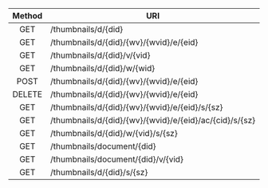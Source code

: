 

| Method | URI                                                      |   Returns          |      Routine   |
| :----: | ------------------------------------------------------- | :----------------: | --------------------- |
| GET    | /thumbnails/d/{did}                                      | BTThumbnailInfo    | getThumbnailForDocument |
| GET    | /thumbnails/d/{did}/{wv}/{wvid}/e/{eid}                  | BTThumbnailInfo    | getElementThumbnail |
| GET    | /thumbnails/d/{did}/v/{vid}                              | BTThumbnailInfo    | getThumbnailForDocumentAndVersion |
| GET    | /thumbnails/d/{did}/w/{wid}                              | BTThumbnailInfo    | getDocumentThumbnail |
| POST   | /thumbnails/d/{did}/{wv}/{wvid}/e/{eid}                  | Success/Failure    | setApplicationElementThumbnail |
| DELETE | /thumbnails/d/{did}/{wv}/{wvid}/e/{eid}                  | Success/Failure    | deleteApplicationThumbnails |
| GET    | /thumbnails/d/{did}/{wv}/{wvid}/e/{eid}/s/{sz}           | Image/*            | getElementThumbnailWithSize |
| GET    | /thumbnails/d/{did}/{wv}/{wvid}/e/{eid}/ac/{cid}/s/{sz}  | Image/*            | getElementThumbnailWithApiConfiguration |
| GET    | /thumbnails/d/{did}/w/{vid}/s/{sz}                       | Image/*            | getDocumentThumbnailWithSize |
| GET    | /thumbnails/document/{did}                               | BTThumbnailInfo    | getThumbnailForDocumentOld |
| GET    | /thumbnails/document/{did}/v/{vid}                       | BTThumbnailInfo    | getThumbnailForDocumentAndVersionOld |
| GET    | /thumbnails/d/{did}/s/{sz}                               | Image/*            | getDocumentDefaultThumbnailWithSize |
